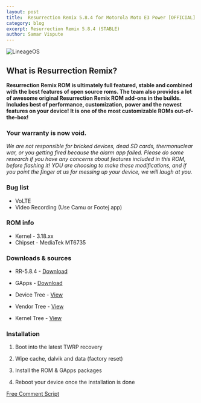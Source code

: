 ```yaml
---
layout: post
title:  Resurrection Remix 5.8.4 for Motorola Moto E3 Power [OFFICIAL]
category: blog
excerpt: Resurrection Remix 5.8.4 (STABLE)
author: Samar Vispute
---
```


![LineageOS](http://samarv-121.github.io/images/rr_logo.png)

## What is Resurrection Remix?
**Resurrection Remix ROM is ultimately full featured, stable and combined with the best features of open source roms. The team also provides a lot of awesome original Resurrection Remix ROM add-ons in the builds. Includes best of performance, customization, power and the newest features on your device! It is one of the most customizable ROMs out-of-the-box!**

### Your warranty is now void.
_We are not responsible for bricked devices, dead SD cards, thermonuclear war, or you getting fired because the alarm app failed.
Please do some research if you have any concerns about features included in this ROM, before flashing it!
YOU are choosing to make these modifications, and if you point the finger at us for messing up your device, we will laugh at you._

### Bug list
* VoLTE
* Video Recording (Use Camu or Footej app)

### ROM info
* Kernel - 3.18.xx
* Chipset - MediaTek MT6735

### Downloads & sources
* RR-5.8.4 - [Download](https://sourceforge.net/projects/resurrectionremix/files/taido_row)
* GApps - [Download](http://opengapps.org/?download=true&arch=arm&api=7.1&variant=nano)

* Device Tree - [View](https://github.com/SamarV-121/android_device_motorola_taido_row)
* Vendor Tree - [View](https://github.com/SamarV-121/proprietary_vendor_motorola_taido_row)
* Kernel Tree - [View](https://github.com/SamarV-121/android_kernel_motorola_taido_row)

### Installation
1) Boot into the latest TWRP recovery

2) Wipe cache, dalvik and data (factory reset)

3) Install the ROM & GApps packages

4) Reboot your device once the installation is done

<!-- Begin Comments JavaScript Code --><script type="text/javascript" async>function ajaxpath_5b503d67c3523(url){return window.location.href == '' ? url : url.replace('&s=','&s=' + escape(window.location.href));}(function(){document.write('<div id="fcs_div_5b503d67c3523"><a title="free comment script" href="http://www.freecommentscript.com">&nbsp;&nbsp;<b>Free HTML User Comments</b>...</a></div>');fcs_5b503d67c3523=document.createElement('script');fcs_5b503d67c3523.type="text/javascript";fcs_5b503d67c3523.src=ajaxpath_5b503d67c3523((document.location.protocol=="https:"?"https:":"http:")+"//www.freecommentscript.com/GetComments2.php?p=5b503d67c3523&s=#!5b503d67c3523");setTimeout("document.getElementById('fcs_div_5b503d67c3523').appendChild(fcs_5b503d67c3523)",1);})();</script><noscript><div><a href="http://www.freecommentscript.com" title="free html user comment box">Free Comment Script</a></div></noscript><!-- End Comments JavaScript Code -->
